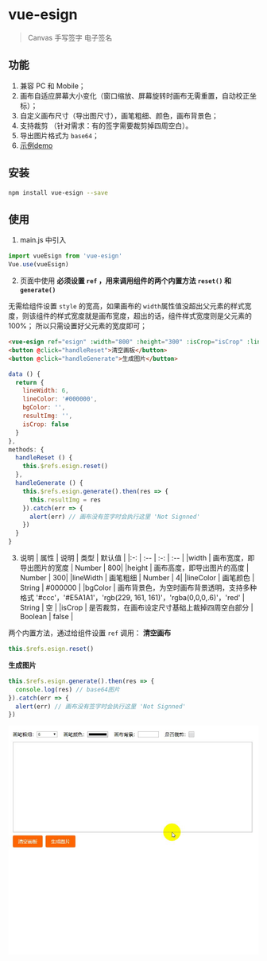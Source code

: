 # vue-esign

> Canvas 手写签字 电子签名

## 功能
1. 兼容 PC 和 Mobile；
2. 画布自适应屏幕大小变化（窗口缩放、屏幕旋转时画布无需重置，自动校正坐标）；
3. 自定义画布尺寸（导出图尺寸），画笔粗细、颜色，画布背景色；
4. 支持裁剪 （针对需求：有的签字需要裁剪掉四周空白）。
5. 导出图片格式为 `base64`；
6. [示例demo](https://jaimecheng.github.io/vue-esign/demo/)

## 安装

``` bash
npm install vue-esign --save
```

## 使用
1. main.js 中引入
```js
import vueEsign from 'vue-esign'
Vue.use(vueEsign)
```
2. 页面中使用
    **必须设置 `ref` ，用来调用组件的两个内置方法 `reset()` 和 `generate()`**

  无需给组件设置 `style` 的宽高，如果画布的 `width`属性值没超出父元素的样式宽度，则该组件的样式宽度就是画布宽度，超出的话，组件样式宽度则是父元素的100%；  所以只需设置好父元素的宽度即可；
```html
<vue-esign ref="esign" :width="800" :height="300" :isCrop="isCrop" :lineWidth="lineWidth" :lineColor="lineColor" :bgColor.sync="bgColor" />
<button @click="handleReset">清空画板</button> 
<button @click="handleGenerate">生成图片</button>
```
```js
data () {
  return {
    lineWidth: 6,
    lineColor: '#000000',
    bgColor: '',
    resultImg: '',
    isCrop: false
  }
},
methods: {
  handleReset () {
    this.$refs.esign.reset()
  },
  handleGenerate () {
    this.$refs.esign.generate().then(res => {
      this.resultImg = res
    }).catch(err => {
      alert(err) // 画布没有签字时会执行这里 'Not Signned'
    })
  }
}
```
3. 说明
| 属性 | 说明 | 类型 | 默认值 |
|:-: | :-- | :-: | :-- |
|width | 画布宽度，即导出图片的宽度 | Number | 800|
|height | 画布高度，即导出图片的高度 | Number | 300|
|lineWidth | 画笔粗细 | Number | 4|
|lineColor | 画笔颜色 | String | #000000 |
|bgColor | 画布背景色，为空时画布背景透明，支持多种格式 '#ccc'，'#E5A1A1'，'rgb(229, 161, 161)'，'rgba(0,0,0,.6)'，'red' | String | 空 |
|isCrop | 是否裁剪，在画布设定尺寸基础上裁掉四周空白部分 | Boolean | false |

两个内置方法，通过给组件设置 `ref` 调用：
**清空画布**
```js
this.$refs.esign.reset()
```
**生成图片**
```js
this.$refs.esign.generate().then(res => {
  console.log(res) // base64图片
}).catch(err => {
  alert(err) // 画布没有签字时会执行这里 'Not Signned'
})
```

![](./static/demo.gif)